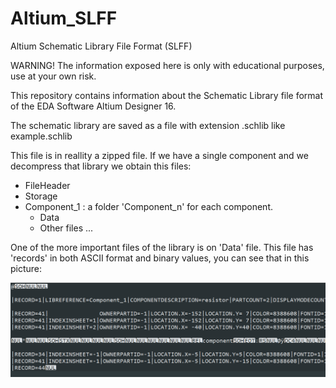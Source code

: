 # Altium_SLFF
Altium Schematic Library File Format (SLFF)

WARNING! The information exposed here is only with educational purposes, use at your own risk.

This repository contains information about the Schematic Library file format of the EDA Software Altium Designer 16.

The schematic library are saved as a file with extension .schlib like example.schlib

This file is in reallity a zipped file. If we have a single component and we decompress that library we obtain this files:

- FileHeader
- Storage
- Component_1 : a folder 'Component_n' for each component.
   - Data
   - Other files ...
   
One of the more important files of the library is on 'Data' file. This file has 'records' in both ASCII format and binary values, you can see that in this picture:

![Altiumm Schematic Library File Format ScreenShoot](https://github.com/braincodec/Altium_SLFF/raw/master/AltiumSLFF_001.png)


